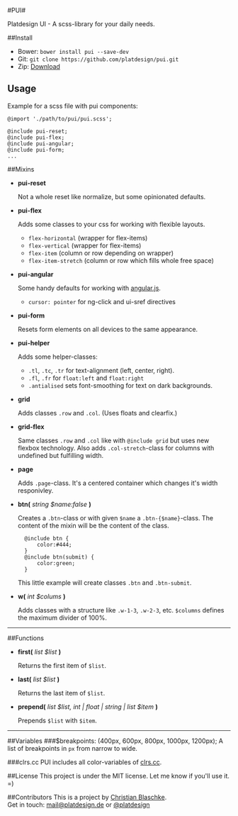 #PUI#

Platdesign UI - A scss-library for your daily needs.


##Install
- Bower: `bower install pui --save-dev`
- Git: `git clone https://github.com/platdesign/pui.git`
- Zip: [Download](https://github.com/platdesign/pui/archive/v0.1.0.zip)



## Usage
Example for a scss file with pui components:

	@import './path/to/pui/pui.scss';
	
	@include pui-reset;
	@include pui-flex;
	@include pui-angular;
	@include pui-form;
	...

##Mixins
- **pui-reset**

	Not a whole reset like normalize, but some opinionated defaults.

- **pui-flex**

	Adds some classes to your css for working with flexible layouts.
	
	- `flex-horizontal` (wrapper for flex-items)
	- `flex-vertical` (wrapper for flex-items)
	- `flex-item` (column or row depending on wrapper)
	- `flex-item-stretch` (column or row which fills whole free space)

- **pui-angular**
	
	Some handy defaults for working with [angular.js](https://angularjs.org/).

	- `cursor: pointer` for ng-click and ui-sref directives

- **pui-form**

	Resets form elements on all devices to the same appearance.


- **pui-helper**
	
	Adds some helper-classes:

	- `.tl`, `.tc`, `.tr` for text-alignment (left, center, right).
	- `.fl`, `.fr` for `float:left` and `float:right`
	- `.antialised` sets font-smoothing for text on dark backgrounds.





- **grid**

	Adds classes `.row` and `.col`. (Uses floats and clearfix.)

- **grid-flex**
	
	Same classes `.row` and `.col` like with `@include grid` but uses new flexbox technology. Also adds `.col-stretch`-class for columns with undefined but fulfilling width.

- **page**
	
	Adds `.page`-class. It's a centered container which changes it's width responivley.

- **btn(** *string $name:false* **)**

	Creates a `.btn`-class or with given `$name` a `.btn-{$name}`-class. The content of the mixin will be the content of the class.

		@include btn {
			color:#444;
		}
		@include btn(submit) {
			color:green;
		}
	
	This little example will create classes `.btn` and `.btn-submit`.

- **w(** *int $colums* **)**

	Adds classes with a structure like `.w-1-3`, `.w-2-3`, etc. `$columns` defines the maximum divider of 100%.


-------

##Functions
- **first(** *list $list* **)**
	
	Returns the first item of `$list`.

- **last(** *list $list* **)**

	Returns the last item of `$list`.


- **prepend(** *list $list, int | float | string | list $item* **)**

	Prepends `$list` with `$item`.



-------



##Variables
###$breakpoints: (400px, 600px, 800px, 1000px, 1200px);
A list of breakpoints in `px` from narrow to wide.

###clrs.cc
PUI includes all color-variables of [clrs.cc](http://clrs.cc).





##License
This project is under the MIT license. Let me know if you'll use it. =)


##Contributors
This is a project by [Christian Blaschke](http://platdesign.de).	 
Get in touch: [mail@platdesign.de](mailto:mail@platdesign.de) or [@platdesign](https://twitter.com/platdesign)

